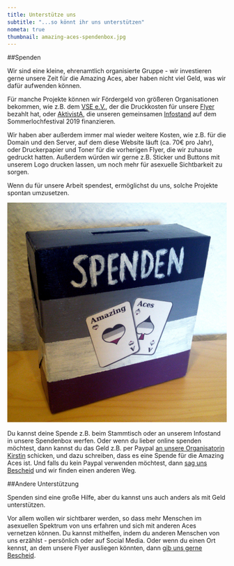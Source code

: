 ```yaml
---
title: Unterstütze uns
subtitle: "...so könnt ihr uns unterstützen"
nometa: true
thumbnail: amazing-aces-spendenbox.jpg
---
```


##Spenden

Wir sind eine kleine, ehrenamtlich organisierte Gruppe - wir investieren gerne unsere Zeit für die Amazing Aces, aber haben nicht viel Geld, was wir dafür aufwenden können. 

Für manche Projekte können wir Fördergeld von größeren Organisationen bekommen, wie z.B. dem [VSE e.V.](http://vsebs.de), der die Druckkosten für unsere [Flyer](/neue-flyer/) bezahlt hat, oder [AktivistA](http://aktivista.net), die unseren gemeinsamen [Infostand](/sommerloch-2019/) auf dem Sommerlochfestival 2019 finanzieren.

Wir haben aber außerdem immer mal wieder weitere Kosten, wie z.B. für die Domain und den Server, auf dem diese Website läuft (ca. 70€ pro Jahr), oder Druckerpapier und Toner für die vorherigen Flyer, die wir zuhause gedruckt hatten. Außerdem würden wir gerne z.B. Sticker und Buttons mit unserem Logo drucken lassen, um noch mehr für asexuelle Sichtbarkeit zu sorgen.

Wenn du für unsere Arbeit spendest, ermöglichst du uns, solche Projekte spontan umzusetzen.

![Ein Foto von unserer Spendenbox](amazing-aces-spendenbox.jpg)

Du kannst deine Spende z.B. beim Stammtisch oder an unserem Infostand in unsere Spendenbox werfen. Oder wenn du lieber online spenden möchtest, dann kannst du das Geld z.B. per Paypal [an unsere Organisatorin Kirstin](http://paypal.me/metakiki) schicken, und dazu schreiben, dass es eine Spende für die Amazing Aces ist. Und falls du kein Paypal verwenden möchtest, dann [sag uns Bescheid](/kontakt/) und wir finden einen anderen Weg.

##Andere Unterstützung

Spenden sind eine große Hilfe, aber du kannst uns auch anders als mit Geld unterstützen. 

Vor allem wollen wir sichtbarer werden, so dass mehr Menschen im asexuellen Spektrum von uns erfahren und sich mit anderen Aces vernetzen können. Du kannst mithelfen, indem du anderen Menschen von uns erzählst - persönlich oder auf Social Media. Oder wenn du einen Ort kennst, an dem unsere Flyer ausliegen könnten, dann [gib uns gerne Bescheid](/kontakt/).
